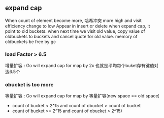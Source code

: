 ##  expand cap
When count of element become more, 哈希冲突 more high and visit efficiency change to low
Appear in insert or delete
when expand cap, it point to old buckets. when next time we visit old value, copy value of oldbuckets to buckets and cancel quote for old value. memory of oldbuckets be free by gc

###   load Factor > 6.5
增量扩容 : Go will expand cap for map by 2x
也就是平均每个buket存有键值对达6.5个 

###   obucket is too more
等量扩容 : Go will expand cap for map by 等量扩容(new space == old space)
* count of bucket <  2^15 and count of obucket > count of bucket
* count of bucket >= 2^15 and count of obucket > 2^15)
